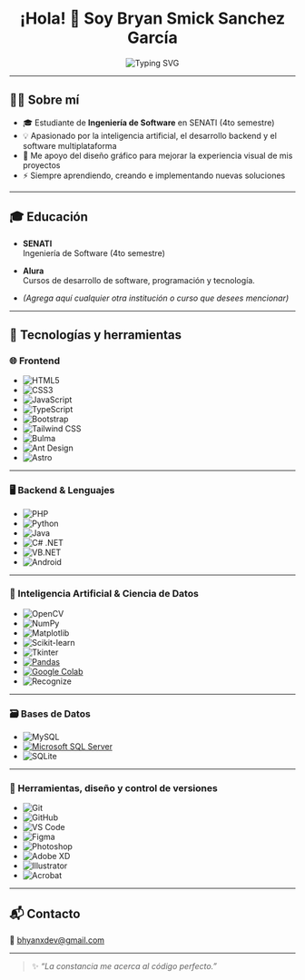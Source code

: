 <h1 align="center">¡Hola! 👋 Soy Bryan Smick Sanchez García</h1>

<p align="center">
  <img src="https://readme-typing-svg.herokuapp.com?font=Fira+Code&weight=500&size=22&pause=1000&color=00F7FF&center=true&vCenter=true&width=800&lines=Desarrollador+de+software+fullstack;Apasionado+por+la+IA+y+el+backend;Creativo+con+apoyo+en+diseño+gráfico" alt="Typing SVG" />
</p>

---

## 👨‍💻 Sobre mí

- 🎓 Estudiante de **Ingeniería de Software** en SENATI (4to semestre)
- 💡 Apasionado por la inteligencia artificial, el desarrollo backend y el software multiplataforma
- 🎨 Me apoyo del diseño gráfico para mejorar la experiencia visual de mis proyectos
- ⚡ Siempre aprendiendo, creando e implementando nuevas soluciones

---

## 🎓 Educación

- **SENATI**  
  Ingeniería de Software (4to semestre)

- **Alura**  
  Cursos de desarrollo de software, programación y tecnología.

- *(Agrega aquí cualquier otra institución o curso que desees mencionar)*

---

## 🧠 Tecnologías y herramientas

### 🌐 Frontend

- ![HTML5](https://img.shields.io/badge/HTML5-E34F26?logo=html5&logoColor=white)
- ![CSS3](https://img.shields.io/badge/CSS3-1572B6?logo=css3&logoColor=white)
- ![JavaScript](https://img.shields.io/badge/JavaScript-F7DF1E?logo=javascript&logoColor=black)
- ![TypeScript](https://img.shields.io/badge/TypeScript-3178C6?logo=typescript&logoColor=white)
- ![Bootstrap](https://img.shields.io/badge/Bootstrap-7952B3?logo=bootstrap&logoColor=white)
- ![Tailwind CSS](https://img.shields.io/badge/TailwindCSS-06B6D4?logo=tailwindcss&logoColor=white)
- ![Bulma](https://img.shields.io/badge/Bulma-00D1B2?logo=bulma&logoColor=white)
- ![Ant Design](https://img.shields.io/badge/AntDesign-0170FE?logo=antdesign&logoColor=white)
- ![Astro](https://img.shields.io/badge/Astro-000000?logo=astro&logoColor=white)

---

### 🖥️ Backend & Lenguajes

- ![PHP](https://img.shields.io/badge/PHP-777BB4?logo=php&logoColor=white)
- ![Python](https://img.shields.io/badge/Python-3776AB?logo=python&logoColor=white)
- ![Java](https://img.shields.io/badge/Java-ED8B00?logo=openjdk&logoColor=white)
- ![C# .NET](https://img.shields.io/badge/C%23-512BD4?logo=csharp&logoColor=white)
- ![VB.NET](https://img.shields.io/badge/VB.NET-512BD4?logo=dotnet&logoColor=white)
- ![Android](https://img.shields.io/badge/Android-3DDC84?logo=android&logoColor=white)

---

### 🧠 Inteligencia Artificial & Ciencia de Datos

- ![OpenCV](https://img.shields.io/badge/OpenCV-5C3EE8?logo=opencv&logoColor=white)
- ![NumPy](https://img.shields.io/badge/NumPy-013243?logo=numpy&logoColor=white)
- ![Matplotlib](https://img.shields.io/badge/Matplotlib-11557C?logo=matplotlib&logoColor=white)
- ![Scikit-learn](https://img.shields.io/badge/Scikit--Learn-F7931E?logo=scikit-learn&logoColor=white)
- ![Tkinter](https://img.shields.io/badge/Tkinter-%23FFB400?logo=python&logoColor=white)
- [![Pandas](https://img.shields.io/badge/Pandas-150458?logo=pandas&logoColor=fff)](#)
- [![Google Colab](https://img.shields.io/badge/Google%20Colab-F9AB00?logo=googlecolab&logoColor=fff)](#)
- ![Recognize](https://img.shields.io/badge/Recognize-AI-blueviolet)

---

### 🗃️ Bases de Datos

- ![MySQL](https://img.shields.io/badge/MySQL-4479A1?logo=mysql&logoColor=white)
- [![Microsoft SQL Server](https://custom-icon-badges.demolab.com/badge/Microsoft%20SQL%20Server-CC2927?logo=mssqlserver-white&logoColor=white)](#)
- ![SQLite](https://img.shields.io/badge/SQLite-003B57?logo=sqlite&logoColor=white)

---

### 🧩 Herramientas, diseño y control de versiones

- ![Git](https://img.shields.io/badge/Git-F05032?logo=git&logoColor=white)
- ![GitHub](https://img.shields.io/badge/GitHub-181717?logo=github&logoColor=white)
- ![VS Code](https://img.shields.io/badge/VS%20Code-007ACC?logo=visualstudiocode&logoColor=white)
- ![Figma](https://img.shields.io/badge/Figma-F24E1E?logo=figma&logoColor=white)
- ![Photoshop](https://img.shields.io/badge/Photoshop-31A8FF?logo=adobephotoshop&logoColor=white)
- ![Adobe XD](https://img.shields.io/badge/Adobe%20XD-FF61F6?logo=adobexd&logoColor=white)
- ![Illustrator](https://img.shields.io/badge/Illustrator-FF9A00?logo=adobeillustrator&logoColor=white)
- ![Acrobat](https://img.shields.io/badge/Acrobat-EC1C24?logo=adobeacrobatreader&logoColor=white)

---

## 📬 Contacto

📧 [bhyanxdev@gmail.com](mailto:bhyanxdev@gmail.com)

---

> ✨ *“La constancia me acerca al código perfecto.”*
